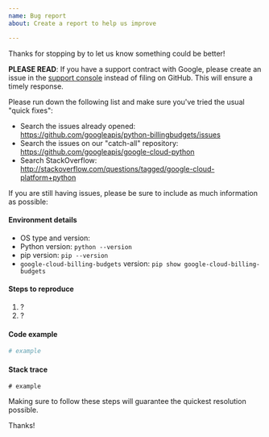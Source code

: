 ```yaml
---
name: Bug report
about: Create a report to help us improve

---
```


Thanks for stopping by to let us know something could be better!

**PLEASE READ**: If you have a support contract with Google, please create an issue in the [support console](https://cloud.google.com/support/) instead of filing on GitHub. This will ensure a timely response.

Please run down the following list and make sure you've tried the usual "quick fixes":

  - Search the issues already opened: https://github.com/googleapis/python-billingbudgets/issues
  - Search the issues on our "catch-all" repository: https://github.com/googleapis/google-cloud-python
  - Search StackOverflow: http://stackoverflow.com/questions/tagged/google-cloud-platform+python

If you are still having issues, please be sure to include as much information as possible:

#### Environment details

  - OS type and version:
  - Python version: `python --version`
  - pip version: `pip --version`
  - `google-cloud-billing-budgets` version: `pip show google-cloud-billing-budgets`

#### Steps to reproduce

  1. ?
  2. ?

#### Code example

```python
# example
```

#### Stack trace
```
# example
```

Making sure to follow these steps will guarantee the quickest resolution possible.

Thanks!
